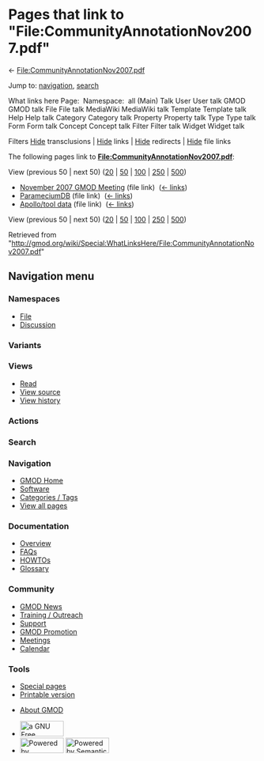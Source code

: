 <div id="mw-page-base" class="noprint">

</div>

<div id="mw-head-base" class="noprint">

</div>

<div id="content" class="mw-body" role="main">

<span id="top"></span>

<div id="mw-js-message" style="display:none;">

</div>



# <span dir="auto">Pages that link to "File:CommunityAnnotationNov2007.pdf"</span>

<div id="bodyContent">

<div id="contentSub">

←
[File:CommunityAnnotationNov2007.pdf](/wiki/File:CommunityAnnotationNov2007.pdf "File:CommunityAnnotationNov2007.pdf")

</div>

<div id="jump-to-nav" class="mw-jump">

Jump to: [navigation](#mw-navigation), [search](#p-search)

</div>

<div id="mw-content-text">

What links here Page:  Namespace:  all (Main) Talk User User talk GMOD
GMOD talk File File talk MediaWiki MediaWiki talk Template Template talk
Help Help talk Category Category talk Property Property talk Type Type
talk Form Form talk Concept Concept talk Filter Filter talk Widget
Widget talk

Filters
[Hide](/mediawiki/index.php?title=Special:WhatLinksHere/File:CommunityAnnotationNov2007.pdf&hidetrans=1 "Special:WhatLinksHere/File:CommunityAnnotationNov2007.pdf")
transclusions \|
[Hide](/mediawiki/index.php?title=Special:WhatLinksHere/File:CommunityAnnotationNov2007.pdf&hidelinks=1 "Special:WhatLinksHere/File:CommunityAnnotationNov2007.pdf")
links \|
[Hide](/mediawiki/index.php?title=Special:WhatLinksHere/File:CommunityAnnotationNov2007.pdf&hideredirs=1 "Special:WhatLinksHere/File:CommunityAnnotationNov2007.pdf")
redirects \|
[Hide](/mediawiki/index.php?title=Special:WhatLinksHere/File:CommunityAnnotationNov2007.pdf&hideimages=1 "Special:WhatLinksHere/File:CommunityAnnotationNov2007.pdf")
file links

The following pages link to
**[File:CommunityAnnotationNov2007.pdf](/wiki/File:CommunityAnnotationNov2007.pdf "File:CommunityAnnotationNov2007.pdf")**:

View (previous 50 \| next 50)
([20](/mediawiki/index.php?title=Special:WhatLinksHere/File:CommunityAnnotationNov2007.pdf&limit=20 "Special:WhatLinksHere/File:CommunityAnnotationNov2007.pdf")
\|
[50](/mediawiki/index.php?title=Special:WhatLinksHere/File:CommunityAnnotationNov2007.pdf&limit=50 "Special:WhatLinksHere/File:CommunityAnnotationNov2007.pdf")
\|
[100](/mediawiki/index.php?title=Special:WhatLinksHere/File:CommunityAnnotationNov2007.pdf&limit=100 "Special:WhatLinksHere/File:CommunityAnnotationNov2007.pdf")
\|
[250](/mediawiki/index.php?title=Special:WhatLinksHere/File:CommunityAnnotationNov2007.pdf&limit=250 "Special:WhatLinksHere/File:CommunityAnnotationNov2007.pdf")
\|
[500](/mediawiki/index.php?title=Special:WhatLinksHere/File:CommunityAnnotationNov2007.pdf&limit=500 "Special:WhatLinksHere/File:CommunityAnnotationNov2007.pdf"))

- [November 2007 GMOD
  Meeting](/wiki/November_2007_GMOD_Meeting "November 2007 GMOD Meeting")
  (file link) ‎ <span class="mw-whatlinkshere-tools">([←
  links](/mediawiki/index.php?title=Special:WhatLinksHere&target=November+2007+GMOD+Meeting "Special:WhatLinksHere"))</span>
- [ParameciumDB](/wiki/ParameciumDB "ParameciumDB") (file link) ‎
  <span class="mw-whatlinkshere-tools">([←
  links](/mediawiki/index.php?title=Special:WhatLinksHere&target=ParameciumDB "Special:WhatLinksHere"))</span>
- [Apollo/tool data](/wiki/Apollo/tool_data "Apollo/tool data") (file
  link) ‎ <span class="mw-whatlinkshere-tools">([←
  links](/mediawiki/index.php?title=Special:WhatLinksHere&target=Apollo%2Ftool+data "Special:WhatLinksHere"))</span>

View (previous 50 \| next 50)
([20](/mediawiki/index.php?title=Special:WhatLinksHere/File:CommunityAnnotationNov2007.pdf&limit=20 "Special:WhatLinksHere/File:CommunityAnnotationNov2007.pdf")
\|
[50](/mediawiki/index.php?title=Special:WhatLinksHere/File:CommunityAnnotationNov2007.pdf&limit=50 "Special:WhatLinksHere/File:CommunityAnnotationNov2007.pdf")
\|
[100](/mediawiki/index.php?title=Special:WhatLinksHere/File:CommunityAnnotationNov2007.pdf&limit=100 "Special:WhatLinksHere/File:CommunityAnnotationNov2007.pdf")
\|
[250](/mediawiki/index.php?title=Special:WhatLinksHere/File:CommunityAnnotationNov2007.pdf&limit=250 "Special:WhatLinksHere/File:CommunityAnnotationNov2007.pdf")
\|
[500](/mediawiki/index.php?title=Special:WhatLinksHere/File:CommunityAnnotationNov2007.pdf&limit=500 "Special:WhatLinksHere/File:CommunityAnnotationNov2007.pdf"))

</div>

<div class="printfooter">

Retrieved from
"<http://gmod.org/wiki/Special:WhatLinksHere/File:CommunityAnnotationNov2007.pdf>"

</div>

<div id="catlinks" class="catlinks catlinks-allhidden">

</div>

<div class="visualClear">

</div>

</div>

</div>

<div id="mw-navigation">

## Navigation menu

<div id="mw-head">



<div id="left-navigation">

<div id="p-namespaces" class="vectorTabs" role="navigation"
aria-labelledby="p-namespaces-label">

### Namespaces

- <span id="ca-nstab-image"><a href="/wiki/File:CommunityAnnotationNov2007.pdf" accesskey="c"
  title="View the file page [c]">File</a></span>
- <span id="ca-talk"><a
  href="/mediawiki/index.php?title=File_talk:CommunityAnnotationNov2007.pdf&amp;action=edit&amp;redlink=1"
  accesskey="t"
  title="Discussion about the content page [t]">Discussion</a></span>

</div>

<div id="p-variants" class="vectorMenu emptyPortlet" role="navigation"
aria-labelledby="p-variants-label">

### 

### Variants[](#)

<div class="menu">

</div>

</div>

</div>

<div id="right-navigation">

<div id="p-views" class="vectorTabs" role="navigation"
aria-labelledby="p-views-label">

### Views

- <span id="ca-view">[Read](/wiki/File:CommunityAnnotationNov2007.pdf)</span>
- <span id="ca-viewsource"><a
  href="/mediawiki/index.php?title=File:CommunityAnnotationNov2007.pdf&amp;action=edit"
  accesskey="e" title="This page is protected.
  You can view its source [e]">View source</a></span>
- <span id="ca-history"><a
  href="/mediawiki/index.php?title=File:CommunityAnnotationNov2007.pdf&amp;action=history"
  accesskey="h" title="Past revisions of this page [h]">View history</a></span>

</div>

<div id="p-cactions" class="vectorMenu emptyPortlet" role="navigation"
aria-labelledby="p-cactions-label">

### Actions[](#)

<div class="menu">

</div>

</div>

<div id="p-search" role="search">

### Search

<div id="simpleSearch">

</div>

</div>

</div>

</div>

<div id="mw-panel">

<div id="p-logo" role="banner">

<a href="/wiki/Main_Page"
style="background-image: url(http://gmod.org/images/GMOD-cogs.png);"
title="Visit the main page"></a>

</div>

<div id="p-Navigation" class="portal" role="navigation"
aria-labelledby="p-Navigation-label">

### Navigation

<div class="body">

- <span id="n-GMOD-Home">[GMOD Home](/wiki/Main_Page)</span>
- <span id="n-Software">[Software](/wiki/GMOD_Components)</span>
- <span id="n-Categories-.2F-Tags">[Categories /
  Tags](/wiki/Categories)</span>
- <span id="n-View-all-pages">[View all
  pages](/wiki/Special:AllPages)</span>

</div>

</div>

<div id="p-Documentation" class="portal" role="navigation"
aria-labelledby="p-Documentation-label">

### Documentation

<div class="body">

- <span id="n-Overview">[Overview](/wiki/Overview)</span>
- <span id="n-FAQs">[FAQs](/wiki/Category:FAQ)</span>
- <span id="n-HOWTOs">[HOWTOs](/wiki/Category:HOWTO)</span>
- <span id="n-Glossary">[Glossary](/wiki/Glossary)</span>

</div>

</div>

<div id="p-Community" class="portal" role="navigation"
aria-labelledby="p-Community-label">

### Community

<div class="body">

- <span id="n-GMOD-News">[GMOD News](/wiki/GMOD_News)</span>
- <span id="n-Training-.2F-Outreach">[Training /
  Outreach](/wiki/Training_and_Outreach)</span>
- <span id="n-Support">[Support](/wiki/Support)</span>
- <span id="n-GMOD-Promotion">[GMOD
  Promotion](/wiki/GMOD_Promotion)</span>
- <span id="n-Meetings">[Meetings](/wiki/Meetings)</span>
- <span id="n-Calendar">[Calendar](/wiki/Calendar)</span>

</div>

</div>

<div id="p-tb" class="portal" role="navigation"
aria-labelledby="p-tb-label">

### Tools

<div class="body">

- <span id="t-specialpages"><a href="/wiki/Special:SpecialPages" accesskey="q"
  title="A list of all special pages [q]">Special pages</a></span>
- <span id="t-print"><a
  href="/mediawiki/index.php?title=Special:WhatLinksHere/File:CommunityAnnotationNov2007.pdf&amp;printable=yes"
  rel="alternate" accesskey="p"
  title="Printable version of this page [p]">Printable version</a></span>

</div>

</div>

</div>

</div>

<div id="footer" role="contentinfo">

- <span id="footer-places-about">[About
  GMOD](/wiki/GMOD:About "GMOD:About")</span>

<!-- -->

- <span id="footer-copyrightico">[<img src="http://www.gnu.org/graphics/gfdl-logo-small.png" width="88"
  height="31" alt="a GNU Free Documentation License" />](http://www.gnu.org/licenses/fdl-1.3.html)</span>
- <span id="footer-poweredbyico">[<img src="/mediawiki/skins/common/images/poweredby_mediawiki_88x31.png"
  width="88" height="31" alt="Powered by MediaWiki" />](//www.mediawiki.org/)
  [<img
  src="/mediawiki/extensions/SemanticMediaWiki/includes/../resources/images/smw_button.png"
  width="88" height="31" alt="Powered by Semantic MediaWiki" />](https://www.semantic-mediawiki.org/wiki/Semantic_MediaWiki)</span>

<div style="clear:both">

</div>

</div>
